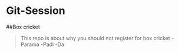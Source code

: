 # Git-Session
##Box cricket

>This repo is about why you should not register for box cricket
-Parama
-Padi
-Da
